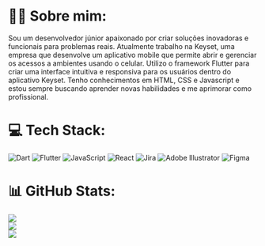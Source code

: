 # 👨‍💻 Sobre mim:
Sou um desenvolvedor júnior apaixonado por criar soluções inovadoras e funcionais para problemas reais. Atualmente trabalho na Keyset, uma empresa que desenvolve um aplicativo mobile que permite abrir e gerenciar os acessos a ambientes usando o celular. Utilizo o framework Flutter para criar uma interface intuitiva e responsiva para os usuários dentro do aplicativo Keyset. Tenho conhecimentos em HTML, CSS e Javascript e estou sempre buscando aprender novas habilidades e me aprimorar como profissional.

# 💻 Tech Stack:
![Dart](https://img.shields.io/badge/dart-%230175C2.svg?style=for-the-badge&logo=dart&logoColor=white) ![Flutter](https://img.shields.io/badge/Flutter-%2302569B.svg?style=for-the-badge&logo=Flutter&logoColor=white) ![JavaScript](https://img.shields.io/badge/javascript-%23323330.svg?style=for-the-badge&logo=javascript&logoColor=%23F7DF1E) ![React](https://img.shields.io/badge/firebase-%23039BE5.svg?style=for-the-badge&logo=firebase) ![Jira](https://img.shields.io/badge/jira-%230A0FFF.svg?style=for-the-badge&logo=jira&logoColor=white) ![Adobe Illustrator](https://img.shields.io/badge/adobeillustrator-%23FF9A00.svg?style=for-the-badge&logo=adobeillustrator&logoColor=white) ![Figma](https://img.shields.io/badge/figma-%23F24E1E.svg?style=for-the-badge&logo=figma&logoColor=white)  

# 📊 GitHub Stats:
![](https://github-readme-stats.vercel.app/api?username=dxferraz&theme=dark&hide_border=false&include_all_commits=false&count_private=false)<br/>
![](https://github-readme-streak-stats.herokuapp.com/?user=dxferraz&theme=dark&hide_border=false)<br/>
![](https://github-readme-stats.vercel.app/api/top-langs/?username=dxferraz&theme=dark&hide_border=false&include_all_commits=false&count_private=false&layout=compact)
